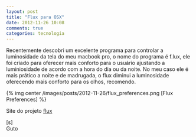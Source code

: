 ```yaml
---
layout: post
title: "Flux para OSX"
date: 2012-11-26 10:08
comments: true
categories: tecnologia
---
```


Recentemente descobri um excelente programa para controlar a luminosidade da tela do meu macbook pro, o nome do programa é f.lux, ele foi criado para oferecer mais conforto para o usuário ajustando a luminiosidade de acordo com a hora do dia ou da noite. No meu caso ele é mais prático a noite e de madrugada, o flux diminui a luminosidade oferecendo mais conforto para os olhos, recomendo.

{% img center /images/posts/2012-11-26/flux_preferences.png [Flux Preferences] %}

Site do projeto [flux](http://stereopsis.com/flux/)

[s]<br>
Guto

